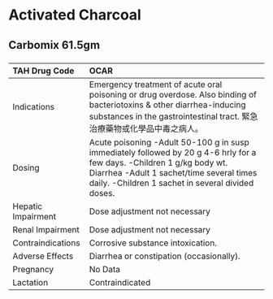 # Activated Charcoal

## Carbomix 61.5gm

##### 

| TAH Drug Code      | OCAR                                                                                                                                                                                                                    |
|:-------------------|:------------------------------------------------------------------------------------------------------------------------------------------------------------------------------------------------------------------------|
| Indications        | Emergency treatment of acute oral poisoning or drug overdose. Also binding of bacteriotoxins & other diarrhea-inducing substances in the gastrointestinal tract. 緊急治療藥物或化學品中毒之病人。                       |
| Dosing             | Acute poisoning -Adult 50-100 g in susp immediately followed by 20 g 4-6 hrly for a few days. -Children 1 g/kg body wt. Diarrhea -Adult 1 sachet/time several times daily. -Children 1 sachet in several divided doses. |
| Hepatic Impairment | Dose adjustment not necessary                                                                                                                                                                                           |
| Renal Impairment   | Dose adjustment not necessary                                                                                                                                                                                           |
| Contraindications  | Corrosive substance intoxication.                                                                                                                                                                                       |
| Adverse Effects    | Diarrhea or constipation (occasionally).                                                                                                                                                                                |
| Pregnancy          | No Data                                                                                                                                                                                                                 |
| Lactation          | Contraindicated                                                                                                                                                                                                         |

